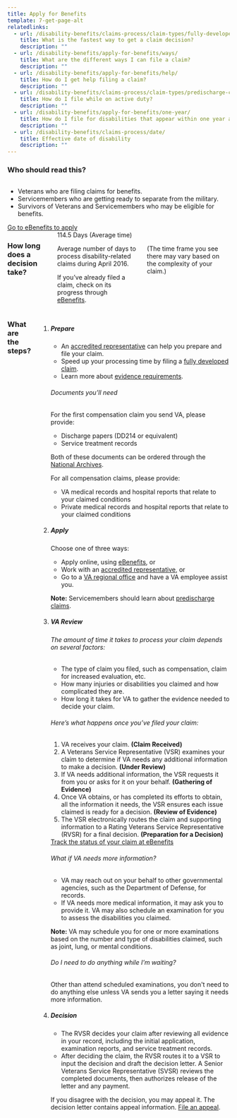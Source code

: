 ```yaml
---
title: Apply for Benefits
template: 7-get-page-alt
relatedlinks:
  - url: /disability-benefits/claims-process/claim-types/fully-developed-claim/
    title: What is the fastest way to get a claim decision?
    description: ""
  - url: /disability-benefits/apply-for-benefits/ways/
    title: What are the different ways I can file a claim?
    description: ""
  - url: /disability-benefits/apply-for-benefits/help/
    title: How do I get help filing a claim?
    description: ""
  - url: /disability-benefits/claims-process/claim-types/predischarge-claim/
    title: How do I file while on active duty?
    description: ""
  - url: /disability-benefits/apply-for-benefits/one-year/
    title: How do I file for disabilities that appear within one year after discharge?
    description: ""
  - url: /disability-benefits/claims-process/date/
    title: Effective date of disability
    description: ""
---
```


### Who should read this?

<div class="row" markdown="0">
<div class="small-12 medium-8 columns usa-content"  markdown="1">

- Veterans who are filing claims for benefits.
- Servicemembers who are getting ready to separate from the military.
- Survivors of Veterans and Servicemembers who may be eligible for benefits.
</div>


<div class="small-12 medium-4 columns actions">
<a class="usa-button-primary va-button-primary" href="https://www.ebenefits.va.gov/ebenefits/homepage">Go to eBenefits to apply</a>
</div>
</div>


<div class="row" markdown="0">
<div class="small-12 columns"  markdown="1">

### How long does a decision take?

<div class="row" markdown="0">
<div class="small-12 medium-3 columns"  markdown="0">

<div class="card information" markdown="0">
<span class="number" markdown="0">114.5</span>
<span class="description" markdown="0">Days</span>
<span class="heading" markdown="0">(Average time)</span>

</div>

</div>

<div class="small-12 medium-9 columns">

<div class="info-block usa-content" markdown="1">

Average number of days to process disability-related claims during April 2016.

If you’ve already filed a claim, check on its progress through [eBenefits](https://www.ebenefits.va.gov/ebenefits/about/feature?feature=compensation-pension-claim-status).

</div>

<div class="disclaimer minimal" markdown="1">

(The time frame you see there may vary based on the complexity of your claim.)

</div>

</div>
</div>
</div>

<div class="row" markdown="0">
<div class="small-12 columns divider margin top usa-content"  markdown="1">

### What are the steps?

<ol class="process">
<li class="step one wow fadeIn animated">

<div markdown="1">

##### Prepare

- An [accredited representative](/disability-benefits/apply-for-benefits/help/index.html) can help you prepare and file your claim.
- Speed up your processing time by filing a [fully developed claim](/disability-benefits/claims-process/claim-types/fully-developed-claim/).
- Learn more about [evidence requirements](/disability-benefits/claims-process/evidence/).

</div>

<div class="feature" markdown="1">

###### Documents you’ll need

For the first compensation claim you send VA, please provide:

- Discharge papers (DD214 or equivalent)
- Service treatment records

Both of these documents can be ordered through the [National Archives]( https://www.archives.gov/veterans/military-service-records/).

For all compensation claims, please provide:

- VA medical records and hospital reports that relate to your claimed conditions
- Private medical records and hospital reports that relate to your claimed conditions

</div>

</li>

<li class="step two wow fadeIn animated">

<div markdown="1">

##### Apply

Choose one of three ways:

- Apply online, using [eBenefits]( https://www.ebenefits.va.gov/ebenefits/about/feature?feature=disability-compensation), or
- Work with an [accredited representative](/disability-benefits/apply-for-benefits/help/index.html), or
- Go to a [VA regional office](http://www.benefits.va.gov/benefits/offices.asp) and have a VA employee assist you.

**Note:** Servicemembers should learn about [predischarge claims](/disability-benefits/claims-process/claim-types/predischarge-claim/).

</div>

</li>

<li class="step three wow fadeIn animated">

<div markdown="1">

##### VA Review

###### The amount of time it takes to process your claim depends on several factors:

- The type of claim you filed, such as compensation, claim for increased evaluation, etc.
- How many injuries or disabilities you claimed and how complicated they are.
- How long it takes  for VA to gather the evidence needed to decide your claim.

</div>


<div class="feature" markdown="1">

###### Here’s what happens once you’ve filed your claim:

1. VA receives your claim. **(Claim Received)**
2. A Veterans Service Representative (VSR) examines your claim to determine if VA needs any additional information to make a decision. **(Under Review)**
3. If VA needs additional information, the VSR requests it from you or asks for it on your behalf. **(Gathering of Evidence)**
4. Once VA obtains, or has completed its efforts to obtain, all the information it needs, the VSR ensures each issue claimed is ready for a decision.
**(Review of Evidence)**
5. The VSR electronically routes the claim and supporting information to a Rating Veterans Service Representative (RVSR) for a final decision. **(Preparation for a Decision)**

</div>

<div class="actions">
<a target="_blank" href="https://www.ebenefits.va.gov/ebenefits/about/feature?feature=disability-compensation" class="usa-button-primary">Track the status of your claim at eBenefits</a>
</div>

<div markdown="1">

###### What if VA needs more information?

- VA may reach out on your behalf to other governmental agencies, such as the Department of Defense, for records.
- If VA needs more medical information, it may ask you to provide it. VA may also schedule an examination for you to assess the disabilities you claimed.

**Note:**  VA may schedule you for one or more examinations based on the number and type of disabilities claimed, such as joint, lung, or mental conditions.

###### Do I need to do anything while I’m waiting?

Other than attend scheduled examinations, you don't need to do anything else unless VA sends you a letter saying it needs more information.

</div>

</li>

<li class="step last four wow fadeIn animated">

<div markdown="1">

##### Decision

- The RVSR decides your claim after reviewing all evidence in your record, including the initial application, examination reports, and service treatment records.
- After deciding the claim, the RVSR routes it to a VSR to input the decision and draft the decision letter. A Senior Veterans Service Representative (SVSR) reviews the completed documents, then authorizes release of the letter and any payment.

If you disagree with the decision, you may appeal it. The decision letter contains appeal information. [File an appeal](/disability-benefits/claims-appeal/).

</div>

</li>

</ol>






